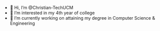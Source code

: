 - 👋 Hi, I’m @Christian-TechUCM
- 👀 I’m interested in my  4th year of college
- 🌱 I’m currently working on attaining my degree in Computer Science & Engineering

<!---
Christian-TechUCM/Christian-TechUCM is a ✨ special ✨ repository because its `README.md` (this file) appears on your GitHub profile.
You can click the Preview link to take a look at your changes.
--->
